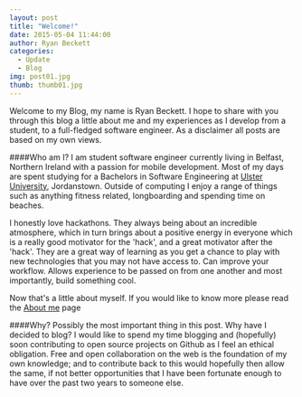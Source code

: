 ```yaml
---
layout: post
title: "Welcome!"
date: 2015-05-04 11:44:00
author: Ryan Beckett
categories:
  - Update
  - Blog
img: post01.jpg
thumb: thumb01.jpg
---
```


Welcome to my Blog, my name is Ryan Beckett. I hope to share with you through this blog a little about me and my experiences as I develop from a student, to a full-fledged software engineer. As a disclaimer all posts are based on my own views.
<!--more-->

####Who am I?
I am student software engineer currently living in Belfast, Northern Ireland with a passion for mobile development.
Most of my days are spent studying for a Bachelors in Software Engineering at [Ulster University][Ulster], Jordanstown. Outside of computing I enjoy a range of things such as anything fitness related, longboarding and spending time on beaches.

I honestly love hackathons. They always being about an incredible atmosphere, which in turn brings about a positive energy in everyone which is a really good motivator for the 'hack', and a great motivator after the 'hack'. They are a great way of learning as you get a chance to play with new technologies that you may not have access to. Can improve your workflow. Allows experience to be passed on from one another and most importantly, build something cool.

Now that's a little about myself. If you would like to know more please read the [About me][aboutme] page

####Why?
Possibly the most important thing in this post. Why have I decided to blog?
I would like to spend my time blogging and (hopefully) soon contributing to open source projects on Github as I feel an ethical obligation. Free and open collaboration on the web is the foundation of my own knowledge; and to contribute back to this would hopefully then allow the same, if not better opportunities that I have been fortunate enough to have over the past two years to someone else.


[aboutme]: /about/
[Ulster]: http://www.ulster.ac.uk
[hampden]: https://github.com/jekyll/jekyll
